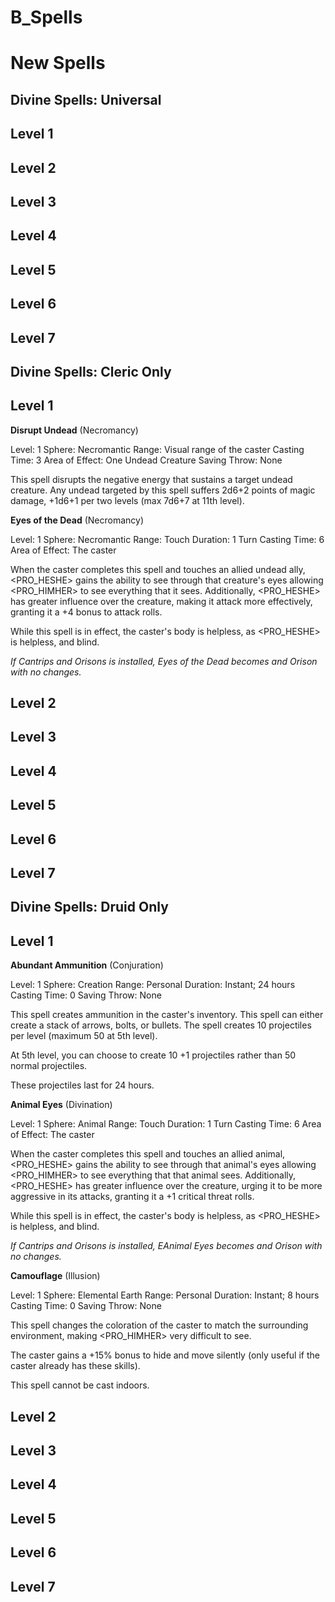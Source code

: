 # B_Spells

# New Spells

## Divine Spells: Universal

## Level 1

## Level 2

## Level 3

## Level 4

## Level 5

## Level 6

## Level 7

## Divine Spells: Cleric Only

## Level 1

**Disrupt Undead**
(Necromancy)

Level: 1
Sphere: Necromantic
Range: Visual range of the caster
Casting Time: 3
Area of Effect: One Undead Creature
Saving Throw: None

This spell disrupts the negative energy that sustains a target undead creature.  Any undead targeted by this spell suffers 2d6+2 points of magic damage, +1d6+1 per two levels (max 7d6+7 at 11th level).


**Eyes of the Dead**
(Necromancy)

Level: 1
Sphere: Necromantic
Range: Touch
Duration: 1 Turn
Casting Time: 6
Area of Effect: The caster

When the caster completes this spell and touches an allied undead ally, <PRO_HESHE> gains the ability to see through that creature's eyes allowing <PRO_HIMHER> to see everything that it sees.  Additionally, <PRO_HESHE> has greater influence over the creature, making it attack more effectively, granting it a +4 bonus to attack rolls.

While this spell is in effect, the caster's body is helpless, as <PRO_HESHE> is helpless, and blind. 

_If Cantrips and Orisons is installed, Eyes of the Dead becomes and Orison with no changes._

## Level 2

## Level 3

## Level 4

## Level 5

## Level 6

## Level 7

## Divine Spells: Druid Only

## Level 1

**Abundant Ammunition**
(Conjuration)

Level: 1
Sphere: Creation
Range: Personal
Duration: Instant; 24 hours
Casting Time: 0
Saving Throw: None

This spell creates ammunition in the caster's inventory.  This spell can either create a stack of arrows, bolts, or bullets.  The spell creates 10 projectiles per level (maximum 50 at 5th level).  

At 5th level, you can choose to create 10 +1 projectiles rather than 50 normal projectiles.

These projectiles last for 24 hours.

**Animal Eyes**
(Divination)

Level: 1
Sphere: Animal
Range: Touch
Duration: 1 Turn
Casting Time: 6
Area of Effect: The caster

When the caster completes this spell and touches an allied animal, <PRO_HESHE> gains the ability to see through that animal's eyes allowing <PRO_HIMHER> to see everything that that animal sees.  Additionally, <PRO_HESHE> has greater influence over the creature, urging it to be more aggressive in its attacks, granting it a +1 critical threat rolls.

While this spell is in effect, the caster's body is helpless, as <PRO_HESHE> is helpless, and blind.

_If Cantrips and Orisons is installed, EAnimal Eyes becomes and Orison with no changes._

**Camouflage**
(Illusion)

Level: 1
Sphere: Elemental Earth
Range: Personal
Duration: Instant; 8 hours
Casting Time: 0
Saving Throw: None

This spell changes the coloration of the caster to match the surrounding environment, making <PRO_HIMHER> very difficult to see. 

The caster gains a +15% bonus to hide and move silently (only useful if the caster already has these skills).  

This spell cannot be cast indoors.

## Level 2

## Level 3

## Level 4

## Level 5

## Level 6

## Level 7
